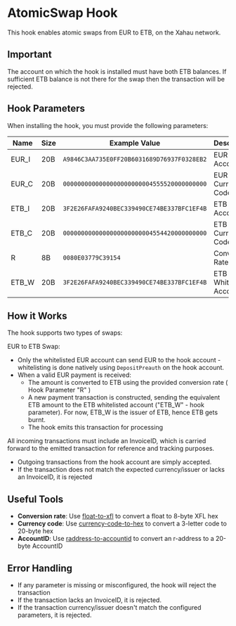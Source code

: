 # AtomicSwap Hook

This hook enables atomic swaps from EUR to ETB, on the Xahau network.

## Important

The account on which the hook is installed must have both ETB balances. If sufficient ETB balance is not there for the swap then the transaction will be rejected.

## Hook Parameters

When installing the hook, you must provide the following parameters:

| Name  | Size | Example Value                              | Description             |
| ----- | ---- | ------------------------------------------ | ----------------------- |
| EUR_I | 20B  | `A9846C3AA735E0FF20B6031689D76937F0328EB2` | EUR Issuer AccountID    |
| EUR_C | 20B  | `0000000000000000000000004555520000000000` | EUR Currency Code (hex) |
| ETB_I | 20B  | `3F2E26FAFA9240BEC339490CE74BE337BFC1EF4B` | ETB Issuer AccountID    |
| ETB_C | 20B  | `0000000000000000000000004554420000000000` | ETB Currency Code (hex) |
| R     | 8B   | `0080E03779C39154`                         | Conversion Rate (XFL)   |
| ETB_W | 20B  | `3F2E26FAFA9240BEC339490CE74BE337BFC1EF4B` | ETB Whitelisted Account |

## How it Works

The hook supports two types of swaps:

EUR to ETB Swap:

- Only the whitelisted EUR account can send EUR to the hook account - whitelisting is done natively using `DepositPreauth` on the hook account.
- When a valid EUR payment is received:
  - The amount is converted to ETB using the provided conversion rate ( Hook Parameter "R" )
  - A new payment transaction is constructed, sending the equivalent ETB amount to the ETB whitelisted account ("ETB_W" - hook parameter). For now, ETB_W is the issuer of ETB, hence ETB gets burnt.
  - The hook emits this transaction for processing

All incoming transactions must include an InvoiceID, which is carried forward to the emitted transaction for reference and tracking purposes.

- Outgoing transactions from the hook account are simply accepted.
- If the transaction does not match the expected currency/issuer or lacks an InvoiceID, it is rejected

## Useful Tools

- **Conversion rate**: Use [float-to-xfl](https://hooks.services/tools/float-to-xfl) to convert a float to 8-byte XFL hex
- **Currency code**: Use [currency-code-to-hex](https://hooks.services/tools/currency-code-to-hex) to convert a 3-letter code to 20-byte hex
- **AccountID**: Use [raddress-to-accountid](https://hooks.services/tools/raddress-to-accountid) to convert an r-address to a 20-byte AccountID

## Error Handling

- If any parameter is missing or misconfigured, the hook will reject the transaction
- If the transaction lacks an InvoiceID, it is rejected.
- If the transaction currency/issuer doesn't match the configured parameters, it is rejected.
